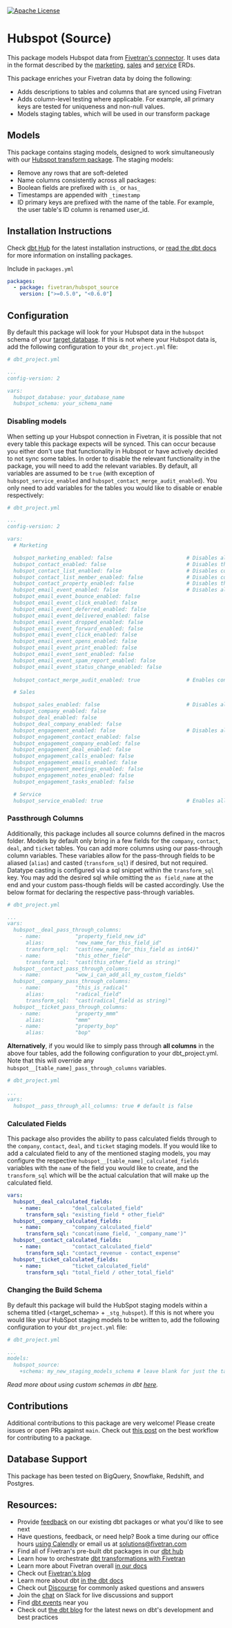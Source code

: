 [![Apache License](https://img.shields.io/badge/License-Apache%202.0-blue.svg)](https://opensource.org/licenses/Apache-2.0) 
# Hubspot (Source)

This package models Hubspot data from [Fivetran's connector](https://fivetran.com/docs/applications/hubspot). It uses data in the format described by the [marketing](https://fivetran.com/docs/applications/hubspot#schemainformation), [sales](https://fivetran.com/docs/applications/hubspot#crmandsaleshubschema) and [service](https://fivetran.com/docs/applications/hubspot#servicehubschema) ERDs.

This package enriches your Fivetran data by doing the following:

* Adds descriptions to tables and columns that are synced using Fivetran
* Adds column-level testing where applicable. For example, all primary keys are tested for uniqueness and non-null values.
* Models staging tables, which will be used in our transform package

## Models

This package contains staging models, designed to work simultaneously with our [Hubspot transform package](https://github.com/fivetran/dbt_hubspot). The staging models:

* Remove any rows that are soft-deleted
* Name columns consistently across all packages:
* Boolean fields are prefixed with `is_` or `has_`
* Timestamps are appended with `_timestamp`
* ID primary keys are prefixed with the name of the table. For example, the user table's ID column is renamed user_id.

## Installation Instructions
Check [dbt Hub](https://hub.getdbt.com/) for the latest installation instructions, or [read the dbt docs](https://docs.getdbt.com/docs/package-management) for more information on installing packages.

Include in `packages.yml`

```yaml
packages:
  - package: fivetran/hubspot_source
    version: [">=0.5.0", "<0.6.0"]
```

## Configuration
By default this package will look for your Hubspot data in the `hubspot` schema of your [target database](https://docs.getdbt.com/docs/running-a-dbt-project/using-the-command-line-interface/configure-your-profile). If this is not where your Hubspot data is, add the following configuration to your `dbt_project.yml` file:

```yml
# dbt_project.yml

...
config-version: 2

vars:
  hubspot_database: your_database_name
  hubspot_schema: your_schema_name
```

### Disabling models

When setting up your Hubspot connection in Fivetran, it is possible that not every table this package expects will be synced. This can occur because you either don't use that functionality in Hubspot or have actively decided to not sync some tables. In order to disable the relevant functionality in the package, you will need to add the relevant variables. By default, all variables are assumed to be `true` (with exception of `hubspot_service_enabled` and `hubspot_contact_merge_audit_enabled`). You only need to add variables for the tables you would like to disable or enable respectively:

```yml
# dbt_project.yml

...
config-version: 2

vars:
  # Marketing

  hubspot_marketing_enabled: false                        # Disables all marketing models
  hubspot_contact_enabled: false                          # Disables the contact models
  hubspot_contact_list_enabled: false                     # Disables contact list models
  hubspot_contact_list_member_enabled: false              # Disables contact list member models
  hubspot_contact_property_enabled: false                 # Disables the contact property models
  hubspot_email_event_enabled: false                      # Disables all email_event models and functionality
  hubspot_email_event_bounce_enabled: false
  hubspot_email_event_click_enabled: false
  hubspot_email_event_deferred_enabled: false
  hubspot_email_event_delivered_enabled: false
  hubspot_email_event_dropped_enabled: false
  hubspot_email_event_forward_enabled: false
  hubspot_email_event_click_enabled: false
  hubspot_email_event_opens_enabled: false
  hubspot_email_event_print_enabled: false
  hubspot_email_event_sent_enabled: false
  hubspot_email_event_spam_report_enabled: false
  hubspot_email_event_status_change_enabled: false
  
  hubspot_contact_merge_audit_enabled: true               # Enables contact merge auditing to be applied to final models (removes any merged contacts that are still persisting in the contact table)

  # Sales

  hubspot_sales_enabled: false                            # Disables all sales models
  hubspot_company_enabled: false
  hubspot_deal_enabled: false
  hubspot_deal_company_enabled: false
  hubspot_engagement_enabled: false                       # Disables all engagement models and functionality
  hubspot_engagement_contact_enabled: false
  hubspot_engagement_company_enabled: false
  hubspot_engagement_deal_enabled: false
  hubspot_engagement_calls_enabled: false
  hubspot_engagement_emails_enabled: false
  hubspot_engagement_meetings_enabled: false
  hubspot_engagement_notes_enabled: false
  hubspot_engagement_tasks_enabled: false

  # Service
  hubspot_service_enabled: true                           # Enables all service models
```


### Passthrough Columns
Additionally, this package includes all source columns defined in the macros folder. Models by default only bring in a few fields for the `company`, `contact`, `deal`, and `ticket` tables. You can add more columns using our pass-through column variables. These variables allow for the pass-through fields to be aliased (`alias`) and casted (`transform_sql`) if desired, but not required. Datatype casting is configured via a sql snippet within the `transform_sql` key. You may add the desired sql while omitting the `as field_name` at the end and your custom pass-though fields will be casted accordingly. Use the below format for declaring the respective pass-through variables.

```yml
# dbt_project.yml

...
vars:
  hubspot__deal_pass_through_columns:
    - name:           "property_field_new_id"
      alias:          "new_name_for_this_field_id"
      transform_sql:  "cast(new_name_for_this_field as int64)"
    - name:           "this_other_field"
      transform_sql:  "cast(this_other_field as string)"
  hubspot__contact_pass_through_columns:
    - name:           "wow_i_can_add_all_my_custom_fields"
  hubspot__company_pass_through_columns:
    - name:           "this_is_radical"
      alias:          "radical_field"
      transform_sql:  "cast(radical_field as string)"
  hubspot__ticket_pass_through_columns:
    - name:           "property_mmm"
      alias:          "mmm"
    - name:           "property_bop"
      alias:          "bop"

```

**Alternatively**, if you would like to simply pass through **all columns** in the above four tables, add the following configuration to your dbt_project.yml. Note that this will override any `hubspot__[table_name]_pass_through_columns` variables.

```yml
# dbt_project.yml

...
vars:
  hubspot__pass_through_all_columns: true # default is false
```

### Calculated Fields
This package also provides the ability to pass calculated fields through to the `company`, `contact`, `deal`, and `ticket` staging models. If you would like to add a calculated field to any of the mentioned staging models, you may configure the respective `hubspot__[table_name]_calculated_fields` variables with the `name` of the field you would like to create, and the `transform_sql` which will be the actual calculation that will make up the calculated field.
```yml
vars:
  hubspot__deal_calculated_fields:
    - name:          "deal_calculated_field"
      transform_sql: "existing_field * other_field"
  hubspot__company_calculated_fields:
    - name:          "company_calculated_field"
      transform_sql: "concat(name_field, '_company_name')"
  hubspot__contact_calculated_fields:
    - name:          "contact_calculated_field"
      transform_sql: "contact_revenue - contact_expense"
  hubspot__ticket_calculated_fields:
    - name:          "ticket_calculated_field"
      transform_sql: "total_field / other_total_field"
```

### Changing the Build Schema
By default this package will build the HubSpot staging models within a schema titled (<target_schema> + `_stg_hubspot`). If this is not where you would like your HubSpot staging models to be written to, add the following configuration to your `dbt_project.yml` file:

```yml
# dbt_project.yml

...
models:
  hubspot_source:
    +schema: my_new_staging_models_schema # leave blank for just the target_schema
```

*Read more about using custom schemas in dbt [here](https://docs.getdbt.com/docs/building-a-dbt-project/building-models/using-custom-schemas).*

## Contributions

Additional contributions to this package are very welcome! Please create issues
or open PRs against `main`. Check out 
[this post](https://discourse.getdbt.com/t/contributing-to-a-dbt-package/657) 
on the best workflow for contributing to a package.

## Database Support
This package has been tested on BigQuery, Snowflake, Redshift, and Postgres.

## Resources:
- Provide [feedback](https://www.surveymonkey.com/r/DQ7K7WW) on our existing dbt packages or what you'd like to see next
- Have questions, feedback, or need help? Book a time during our office hours [using Calendly](https://calendly.com/fivetran-solutions-team/fivetran-solutions-team-office-hours) or email us at solutions@fivetran.com
- Find all of Fivetran's pre-built dbt packages in our [dbt hub](https://hub.getdbt.com/fivetran/)
- Learn how to orchestrate [dbt transformations with Fivetran](https://fivetran.com/docs/transformations/dbt)
- Learn more about Fivetran overall [in our docs](https://fivetran.com/docs)
- Check out [Fivetran's blog](https://fivetran.com/blog)
- Learn more about dbt [in the dbt docs](https://docs.getdbt.com/docs/introduction)
- Check out [Discourse](https://discourse.getdbt.com/) for commonly asked questions and answers
- Join the [chat](http://slack.getdbt.com/) on Slack for live discussions and support
- Find [dbt events](https://events.getdbt.com) near you
- Check out [the dbt blog](https://blog.getdbt.com/) for the latest news on dbt's development and best practices
